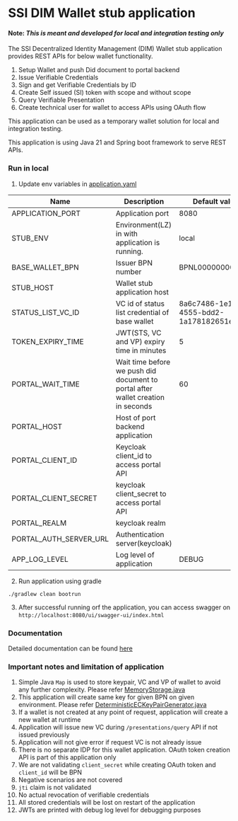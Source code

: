 # SSI DIM Wallet stub application

#### Note: *This is meant and developed for local and integration testing only*

The SSI Decentralized Identity Management (DIM) Wallet stub application provides REST APIs for below wallet functionality.

1. Setup Wallet and push Did document to portal backend
2. Issue Verifiable Credentials
3. Sign and get Verifiable Credentials by ID
4. Create Self issued (SI) token with scope and without scope
5. Query Verifiable Presentation
6. Create technical user for wallet to access APIs using OAuth flow

This application can be used as a temporary wallet solution for local and integration testing.

This application is using Java 21 and Spring boot framework to serve REST APIs.

### Run in local

1. Update env variables in [application.yaml](src%2Fmain%2Fresources%2Fapplication.yaml)

| Name                   | Description                                                                      | Default value                        |
|------------------------|----------------------------------------------------------------------------------|--------------------------------------|
| APPLICATION_PORT       | Application port                                                                 | 8080                                 |
| STUB_ENV               | Environment(LZ) in with application is running.                                  | local                                |
| BASE_WALLET_BPN        | Issuer BPN number                                                                | BPNL000000000000                     |
| STUB_HOST              | Wallet stub application host                                                     |                                      |
| STATUS_LIST_VC_ID      | VC id of status list credential of base wallet                                   | 8a6c7486-1e1f-4555-bdd2-1a178182651e |
| TOKEN_EXPIRY_TIME      | JWT(STS, VC and VP) expiry time in minutes                                       | 5                                    |
| PORTAL_WAIT_TIME       | Wait time before we push did document to portal after wallet creation in seconds | 60                                   |
| PORTAL_HOST            | Host of port backend application                                                 |                                      |
| PORTAL_CLIENT_ID       | Keycloak client_id to access portal API                                          |                                      |
| PORTAL_CLIENT_SECRET   | keycloak client_secret to access portal API                                      |                                      |
| PORTAL_REALM           | keycloak realm                                                                   |                                      |
| PORTAL_AUTH_SERVER_URL | Authentication server(keycloak)                                                  |                                      |
| APP_LOG_LEVEL          | Log level of application                                                         | DEBUG                                |

2. Run application using gradle

`./gradlew clean bootrun`

3. After successful running orf the application, you can access swagger
   on  ``http://localhost:8080/ui/swagger-ui/index.html``

### Documentation

Detailed documentation can be found [here](docs%2FREADME.md)

### Important notes and limitation of application

1. Simple Java ``Map`` is used to store keypair, VC and VP of wallet to avoid any further complexity. Please
   refer [MemoryStorage.java](src%2Fmain%2Fjava%2Forg%2Feclipse%2Ftractusx%2Fwallet%2Fstub%2Fstorage%2FMemoryStorage.java)
2. This application will create same key for given BPN on given environment. Please
   refer [DeterministicECKeyPairGenerator.java](src%2Fmain%2Fjava%2Forg%2Feclipse%2Ftractusx%2Fwallet%2Fstub%2Futils%2FDeterministicECKeyPairGenerator.java)
3. If a wallet is not created at any point of request, application will create a new wallet at runtime
4. Application will issue new VC during ``/presentations/query`` API if not issued previously
5. Application will not give error if request VC is not already issue
6. There is no separate IDP for this wallet application. OAuth token creation API is part of this application only
7. We are not validating ``client_secret`` while creating OAuth token and  ``client_id`` will be BPN
8. Negative scenarios are not covered
9. ``jti`` claim is not validated
10. No actual revocation of verifiable credentials
11. All stored credentials will be lost on restart of the application
12. JWTs are printed with debug log level for debugging purposes
